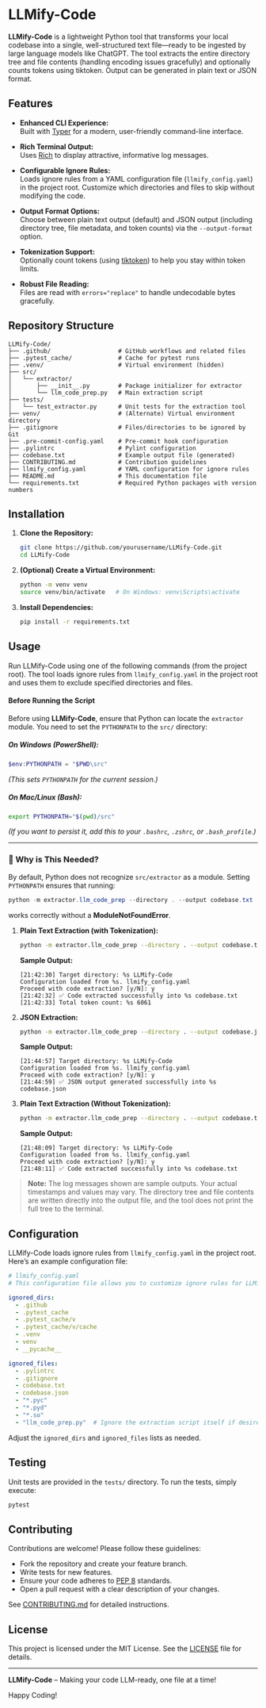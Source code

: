 # LLMify-Code

**LLMify-Code** is a lightweight Python tool that transforms your local codebase into a single, well-structured text file—ready to be ingested by large language models like ChatGPT. The tool extracts the entire directory tree and file contents (handling encoding issues gracefully) and optionally counts tokens using tiktoken. Output can be generated in plain text or JSON format.

## Features

- **Enhanced CLI Experience:**  
  Built with [Typer](https://typer.tiangolo.com/) for a modern, user-friendly command-line interface.

- **Rich Terminal Output:**  
  Uses [Rich](https://rich.readthedocs.io/) to display attractive, informative log messages.

- **Configurable Ignore Rules:**  
  Loads ignore rules from a YAML configuration file (`llmify_config.yaml`) in the project root. Customize which directories and files to skip without modifying the code.

- **Output Format Options:**  
  Choose between plain text output (default) and JSON output (including directory tree, file metadata, and token counts) via the `--output-format` option.

- **Tokenization Support:**  
  Optionally count tokens (using [tiktoken](https://github.com/openai/tiktoken)) to help you stay within token limits.

- **Robust File Reading:**  
  Files are read with `errors="replace"` to handle undecodable bytes gracefully.

## Repository Structure

```
LLMify-Code/
├── .github/                   # GitHub workflows and related files
├── .pytest_cache/             # Cache for pytest runs
├── .venv/                     # Virtual environment (hidden)
├── src/
│   └── extractor/
│       ├── __init__.py        # Package initializer for extractor
│       └── llm_code_prep.py   # Main extraction script
├── tests/
│   └── test_extractor.py      # Unit tests for the extraction tool
├── venv/                      # (Alternate) Virtual environment directory
├── .gitignore                 # Files/directories to be ignored by Git
├── .pre-commit-config.yaml    # Pre-commit hook configuration
├── .pylintrc                  # Pylint configuration
├── codebase.txt               # Example output file (generated)
├── CONTRIBUTING.md            # Contribution guidelines
├── llmify_config.yaml         # YAML configuration for ignore rules
├── README.md                  # This documentation file
└── requirements.txt           # Required Python packages with version numbers
```

## Installation

1. **Clone the Repository:**

   ```bash
   git clone https://github.com/yourusername/LLMify-Code.git
   cd LLMify-Code
   ```

2. **(Optional) Create a Virtual Environment:**

   ```bash
   python -m venv venv
   source venv/bin/activate   # On Windows: venv\Scripts\activate
   ```

3. **Install Dependencies:**

   ```bash
   pip install -r requirements.txt
   ```

## Usage

Run LLMify-Code using one of the following commands (from the project root). The tool loads ignore rules from `llmify_config.yaml` in the project root and uses them to exclude specified directories and files.

#### **Before Running the Script**
Before using **LLMify-Code**, ensure that Python can locate the `extractor` module. You need to set the `PYTHONPATH` to the `src/` directory:

##### **On Windows (PowerShell):**
```powershell
$env:PYTHONPATH = "$PWD\src"
```
*(This sets `PYTHONPATH` for the current session.)*

##### **On Mac/Linux (Bash):**
```bash
export PYTHONPATH="$(pwd)/src"
```
*(If you want to persist it, add this to your `.bashrc`, `.zshrc`, or `.bash_profile`.)*

---

### **🔹 Why is This Needed?**
By default, Python does not recognize `src/extractor` as a module. Setting `PYTHONPATH` ensures that running:

```powershell
python -m extractor.llm_code_prep --directory . --output codebase.txt
```
works correctly without a **ModuleNotFoundError**.

1. **Plain Text Extraction (with Tokenization):**

   ```bash
   python -m extractor.llm_code_prep --directory . --output codebase.txt --tokenize
   ```
   **Sample Output:**
   ```
   [21:42:30] Target directory: %s LLMify-Code
   Configuration loaded from %s. llmify_config.yaml
   Proceed with code extraction? [y/N]: y
   [21:42:32] ✅ Code extracted successfully into %s codebase.txt
   [21:42:33] Total token count: %s 6061
   ```

2. **JSON Extraction:**

   ```bash
   python -m extractor.llm_code_prep --directory . --output codebase.json --output-format json
   ```
   **Sample Output:**
   ```
   [21:44:57] Target directory: %s LLMify-Code
   Configuration loaded from %s. llmify_config.yaml
   Proceed with code extraction? [y/N]: y
   [21:44:59] ✅ JSON output generated successfully into %s codebase.json
   ```

3. **Plain Text Extraction (Without Tokenization):**

   ```bash
   python -m extractor.llm_code_prep --directory . --output codebase.txt
   ```
   **Sample Output:**
   ```
   [21:48:09] Target directory: %s LLMify-Code
   Configuration loaded from %s. llmify_config.yaml
   Proceed with code extraction? [y/N]: y
   [21:48:11] ✅ Code extracted successfully into %s codebase.txt
   ```

> **Note:** The log messages shown are sample outputs. Your actual timestamps and values may vary. The directory tree and file contents are written directly into the output file, and the tool does not print the full tree to the terminal.

## Configuration

LLMify-Code loads ignore rules from `llmify_config.yaml` in the project root. Here’s an example configuration file:

```yaml
# llmify_config.yaml
# This configuration file allows you to customize ignore rules for LLMify-Code.

ignored_dirs:
  - .github
  - .pytest_cache
  - .pytest_cache/v
  - .pytest_cache/v/cache
  - .venv
  - venv
  - __pycache__

ignored_files:
  - .pylintrc
  - .gitignore
  - codebase.txt
  - codebase.json
  - "*.pyc"
  - "*.pyd"
  - "*.so"
  - "llm_code_prep.py"  # Ignore the extraction script itself if desired
```

Adjust the `ignored_dirs` and `ignored_files` lists as needed.

## Testing

Unit tests are provided in the `tests/` directory. To run the tests, simply execute:

```bash
pytest
```

## Contributing

Contributions are welcome! Please follow these guidelines:

- Fork the repository and create your feature branch.
- Write tests for new features.
- Ensure your code adheres to [PEP 8](https://www.python.org/dev/peps/pep-0008/) standards.
- Open a pull request with a clear description of your changes.

See [CONTRIBUTING.md](CONTRIBUTING.md) for detailed instructions.

## License

This project is licensed under the MIT License. See the [LICENSE](LICENSE) file for details.

---

**LLMify-Code** – Making your code LLM-ready, one file at a time!

Happy Coding!
